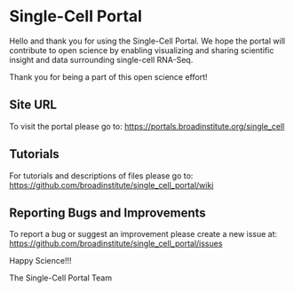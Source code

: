# Single-Cell Portal

Hello and thank you for using the Single-Cell Portal. We hope the portal will contribute to open science by enabling visualizing and sharing scientific insight and data surrounding single-cell RNA-Seq.

Thank you for being a part of this open science effort!

## Site URL
To visit the portal please go to: https://portals.broadinstitute.org/single_cell

## Tutorials
For tutorials and descriptions of files please go to: https://github.com/broadinstitute/single_cell_portal/wiki

## Reporting Bugs and Improvements
To report a bug or suggest an improvement please create a new issue at: https://github.com/broadinstitute/single_cell_portal/issues


Happy Science!!!

The Single-Cell Portal Team
